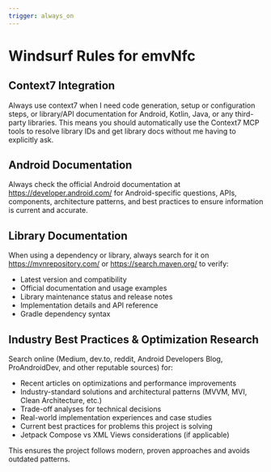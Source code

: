 ```yaml
---
trigger: always_on
---
```


# Windsurf Rules for emvNfc

## Context7 Integration
Always use context7 when I need code generation, setup or configuration steps, or library/API documentation for Android, Kotlin, Java, or any third-party libraries. This means you should automatically use the Context7 MCP tools to resolve library IDs and get library docs without me having to explicitly ask.

## Android Documentation
Always check the official Android documentation at https://developer.android.com/ for Android-specific questions, APIs, components, architecture patterns, and best practices to ensure information is current and accurate.

## Library Documentation
When using a dependency or library, always search for it on https://mvnrepository.com/ or https://search.maven.org/ to verify:
- Latest version and compatibility
- Official documentation and usage examples
- Library maintenance status and release notes
- Implementation details and API reference
- Gradle dependency syntax

## Industry Best Practices & Optimization Research
Search online (Medium, dev.to, reddit, Android Developers Blog, ProAndroidDev, and other reputable sources) for:
- Recent articles on optimizations and performance improvements
- Industry-standard solutions and architectural patterns (MVVM, MVI, Clean Architecture, etc.)
- Trade-off analyses for technical decisions
- Real-world implementation experiences and case studies
- Current best practices for problems this project is solving
- Jetpack Compose vs XML Views considerations (if applicable)

This ensures the project follows modern, proven approaches and avoids outdated patterns.